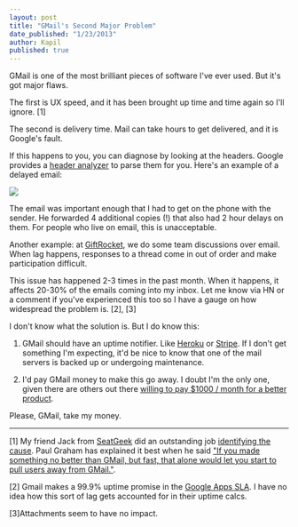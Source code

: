 ```yaml
---
layout: post
title: "GMail's Second Major Problem"
date_published: "1/23/2013"
author: Kapil
published: true
---
```


GMail is one of the most brilliant pieces of software I've ever used. But it's got major flaws.

The first is UX speed, and it has been brought up time and time again so I'll ignore. \[1\]

The second is delivery time. Mail can take hours to get delivered, and it is Google's fault.

If this happens to you, you can diagnose by looking at the headers. Google provides a [header analyzer](https://toolbox.googleapps.com/apps/messageheader/) to parse them for you. Here's an example of a delayed email:

<a href="/gmail_leg_full.jpg"><img src="/gmail_lag_small.jpg"></a>

The email was important enough that I had to get on the phone with the sender. He forwarded 4 additional copies (!) that also had 2 hour delays on them. For people who live on email, this is unacceptable.

Another example: at [GiftRocket](http://www.giftrocket.com), we do some team discussions over email. When lag happens, responses to a thread come in out of order and make participation difficult.

This issue has happened 2-3 times in the past month. When it happens, it affects 20-30% of the emails coming into my inbox. Let me know via HN or a comment if you've experienced this too so I have a gauge on how widespread the problem is. \[2\], \[3\]

I don't know what the solution is. But I do know this:

1. GMail should have an uptime notifier. Like [Heroku](http://status.heroku.com) or [Stripe](https://status.stripe.com). If I don't get something I'm expecting, it'd be nice to know that one of the mail servers is backed up or undergoing maintenance.

2. I'd pay GMail money to make this go away. I doubt I'm the only one, given there are others out there [willing to pay $1000 / month for a better product](http://paulgraham.com/ambitious.html).

Please, GMail, take my money.

***

\[1\]  My friend Jack from [SeatGeek](http://www.seatgeek.com/super-bowl-tickets) did an outstanding job [identifying the cause](http://jackg.org/gmail-as-a-facade). Paul Graham has explained it best when he said ["If you made something no better than GMail, but fast, that alone would let you start to pull users away from GMail."](http://paulgraham.com/ambitious.html).

\[2\] Gmail makes a 99.9% uptime promise in the [Google Apps SLA](http://www.google.com/apps/intl/en/terms/sla.html). I have no idea how this sort of lag gets accounted for in their uptime calcs.

\[3\]Attachments seem to have no impact.